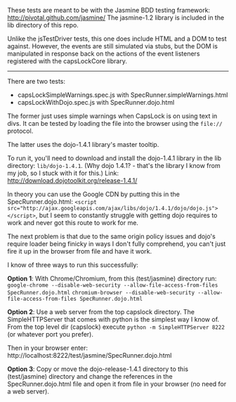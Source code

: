 These tests are meant to be with the Jasmine BDD testing framework: http://pivotal.github.com/jasmine/
The jasmine-1.2 library is included in the lib directory of this repo.

Unlike the jsTestDriver tests, this one does include HTML and a DOM to test against.  However, the events are still simulated via stubs, but the DOM is manipulated in response back on the actions of the event listeners registered with the capsLockCore library.

----

There are two tests:
* capsLockSimpleWarnings.spec.js with SpecRunner.simpleWarnings.html
* capsLockWithDojo.spec.js with SpecRunner.dojo.html

The former just uses simple warnings when CapsLock is on using text in divs. It can be tested by loading the file into the browser using the `file://` protocol.

The latter uses the dojo-1.4.1 library's master tooltip.

To run it, you'll need to download and install the dojo-1.4.1 library in the lib directory: `lib/dojo-1.4.1`.  (Why dojo 1.4.1? - that's the library I know from my job, so I stuck with it for this.)  Link: http://download.dojotoolkit.org/release-1.4.1/

In theory you can use the Google CDN by putting this in the SpecRunner.dojo.html:  `<script src="http://ajax.googleapis.com/ajax/libs/dojo/1.4.1/dojo/dojo.js"></script>`, but I seem to constantly struggle with getting dojo requires to work and never got this route to work for me.

The next problem is that due to the same origin policy issues and dojo's require loader being finicky in ways I don't fully comprehend, you can't just fire it up in the browser from file and have it work. 

I know of three ways to run this successfully:

**Option 1**:
With Chrome/Chromium, from this (test/jasmine) directory run:
`google-chrome --disable-web-security --allow-file-access-from-files SpecRunner.dojo.html`
`chromium-browser --disable-web-security --allow-file-access-from-files SpecRunner.dojo.html`

**Option 2**:
Use a web server from the top capslock directory. The SimpleHTTPServer that comes with python is the simplest way I know of.  From the top level dir (capslock) execute `python -m SimpleHTTPServer 8222` (or whatever port you prefer).

Then in your browser enter: http://localhost:8222/test/jasmine/SpecRunner.dojo.html

**Option 3**:
Copy or move the dojo-release-1.4.1 directory to this (test/jasmine) directory and change the references in the SpecRunner.dojo.html file and open it from file in your browser (no need for a web server).
